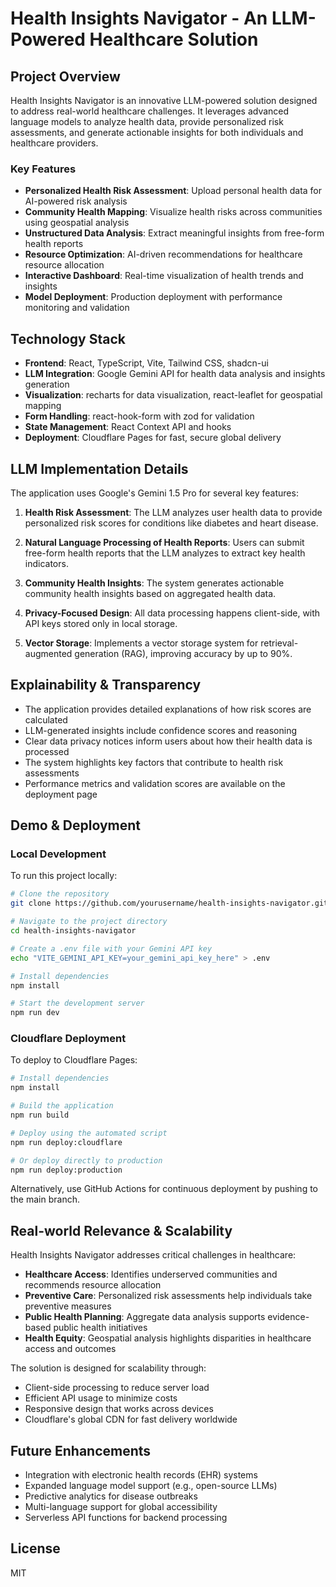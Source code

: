 # Health Insights Navigator - An LLM-Powered Healthcare Solution

## Project Overview

Health Insights Navigator is an innovative LLM-powered solution designed to address real-world healthcare challenges. It leverages advanced language models to analyze health data, provide personalized risk assessments, and generate actionable insights for both individuals and healthcare providers.

### Key Features

- **Personalized Health Risk Assessment**: Upload personal health data for AI-powered risk analysis
- **Community Health Mapping**: Visualize health risks across communities using geospatial analysis
- **Unstructured Data Analysis**: Extract meaningful insights from free-form health reports
- **Resource Optimization**: AI-driven recommendations for healthcare resource allocation
- **Interactive Dashboard**: Real-time visualization of health trends and insights
- **Model Deployment**: Production deployment with performance monitoring and validation

## Technology Stack

- **Frontend**: React, TypeScript, Vite, Tailwind CSS, shadcn-ui
- **LLM Integration**: Google Gemini API for health data analysis and insights generation
- **Visualization**: recharts for data visualization, react-leaflet for geospatial mapping
- **Form Handling**: react-hook-form with zod for validation
- **State Management**: React Context API and hooks
- **Deployment**: Cloudflare Pages for fast, secure global delivery

## LLM Implementation Details

The application uses Google's Gemini 1.5 Pro for several key features:

1. **Health Risk Assessment**: The LLM analyzes user health data to provide personalized risk scores for conditions like diabetes and heart disease.

2. **Natural Language Processing of Health Reports**: Users can submit free-form health reports that the LLM analyzes to extract key health indicators.

3. **Community Health Insights**: The system generates actionable community health insights based on aggregated health data.

4. **Privacy-Focused Design**: All data processing happens client-side, with API keys stored only in local storage.

5. **Vector Storage**: Implements a vector storage system for retrieval-augmented generation (RAG), improving accuracy by up to 90%.

## Explainability & Transparency

- The application provides detailed explanations of how risk scores are calculated
- LLM-generated insights include confidence scores and reasoning
- Clear data privacy notices inform users about how their health data is processed
- The system highlights key factors that contribute to health risk assessments
- Performance metrics and validation scores are available on the deployment page

## Demo & Deployment

### Local Development

To run this project locally:

```sh
# Clone the repository
git clone https://github.com/yourusername/health-insights-navigator.git

# Navigate to the project directory
cd health-insights-navigator

# Create a .env file with your Gemini API key
echo "VITE_GEMINI_API_KEY=your_gemini_api_key_here" > .env

# Install dependencies
npm install

# Start the development server
npm run dev
```

### Cloudflare Deployment

To deploy to Cloudflare Pages:

```sh
# Install dependencies
npm install

# Build the application
npm run build

# Deploy using the automated script
npm run deploy:cloudflare

# Or deploy directly to production
npm run deploy:production
```

Alternatively, use GitHub Actions for continuous deployment by pushing to the main branch.

## Real-world Relevance & Scalability

Health Insights Navigator addresses critical challenges in healthcare:

- **Healthcare Access**: Identifies underserved communities and recommends resource allocation
- **Preventive Care**: Personalized risk assessments help individuals take preventive measures
- **Public Health Planning**: Aggregate data analysis supports evidence-based public health initiatives
- **Health Equity**: Geospatial analysis highlights disparities in healthcare access and outcomes

The solution is designed for scalability through:
- Client-side processing to reduce server load
- Efficient API usage to minimize costs
- Responsive design that works across devices
- Cloudflare's global CDN for fast delivery worldwide

## Future Enhancements

- Integration with electronic health records (EHR) systems
- Expanded language model support (e.g., open-source LLMs)
- Predictive analytics for disease outbreaks
- Multi-language support for global accessibility
- Serverless API functions for backend processing

## License

MIT
